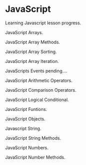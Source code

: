 # JavaScript

Learning Javascript lesson progress.
 
 JavaScript Arrays.
 
 JavaScript Array Methods.
 
 JavaScript Array Sorting.
 
 JavaScript Array Iteration.
 
 JavaScripts Events pending....

 JavaScript Arithmetic Operators.

 JavaScript Comparison Operators.

 JavaScript Logical Conditional.

 JavaScript Funtions.

 JavaScript Objects.

 Javascript String.
 
 JavaScript String Methods.

 JavaScript Numbers.
 
 JavaScript Number Methods.
